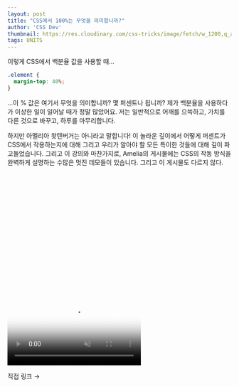 ```yaml
---
layout: post
title: "CSS에서 100%는 무엇을 의미합니까?"
author: 'CSS Dev'
thumbnail: https://res.cloudinary.com/css-tricks/image/fetch/w_1200,q_auto,f_auto/https://css-tricks.com/wp-content/uploads/2020/08/percentage-in-css.png
tags: UNITS
---
```



이렇게 CSS에서 백분율 값을 사용할 때...

```css
.element {
  margin-top: 40%;
}
```

…이 % 값은 여기서 무엇을 의미합니까? 몇 퍼센트나 됩니까? 제가 백분율을 사용하다가 이상한 일이 일어날 때가 정말 많았어요. 저는 일반적으로 어깨를 으쓱하고, 가치를 다른 것으로 바꾸고, 하루를 마무리합니다.

하지만 아멜리아 왓텐버거는 아니라고 말합니다! 이 놀라운 깊이에서 어떻게 퍼센트가 CSS에서 작용하는지에 대해 그리고 우리가 알아야 할 모든 특이한 것들에 대해 깊이 파고들었습니다. 그리고 이 강의와 마찬가지로, Amelia의 게시물에는 CSS의 작동 방식을 완벽하게 설명하는 수많은 멋진 데모들이 있습니다. 그리고 이 게시물도 다르지 않다.


<div class="video_wrapper" style="padding-top: 56.25%;">
    <video controls="" loop="" muted="" poster="https://css-tricks.com/wp-content/uploads/2020/08/video-poster-percentages.png" src="https://css-tricks.com/wp-content/uploads/2020/08/amelia.mp4" name="fitvid0"></video>
</div>


직접 링크 →